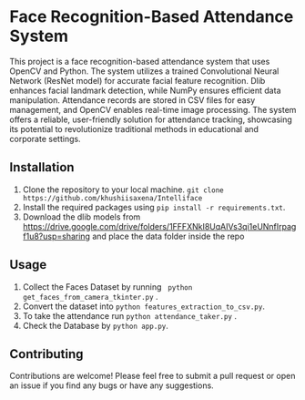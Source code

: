 # Face Recognition-Based Attendance System

This project is a face recognition-based attendance system that uses OpenCV and Python. The system utilizes a trained Convolutional Neural Network (ResNet model) for accurate facial feature recognition. Dlib enhances facial landmark detection, while NumPy ensures efficient data manipulation. Attendance records are stored in CSV files for easy management, and OpenCV enables real-time image processing. The system offers a reliable, user-friendly solution for attendance tracking, showcasing its potential to revolutionize traditional methods in educational and corporate settings.

## Installation

1. Clone the repository to your local machine. ``` git clone https://github.com/khushiisaxena/Intelliface ```
2. Install the required packages using ```pip install -r requirements.txt```.
3. Download the dlib models from https://drive.google.com/drive/folders/1FFFXNkI8UqAIVs3qi1eUNnfIrpagf1u8?usp=sharing and place the data folder inside the repo

## Usage

1. Collect the Faces Dataset by running ``` python get_faces_from_camera_tkinter.py``` .
2. Convert the dataset into ```python features_extraction_to_csv.py```.
3. To take the attendance run ```python attendance_taker.py``` .
4. Check the Database by ```python app.py```.


## Contributing

Contributions are welcome! Please feel free to submit a pull request or open an issue if you find any bugs or have any suggestions.


